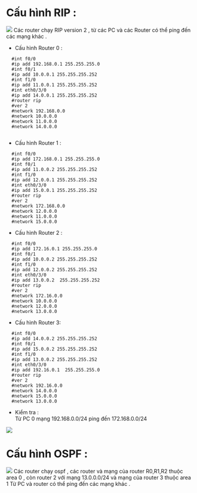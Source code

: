  # Cấu hình RIP :  
 <img src="https://i.imgur.com/mhSrP79.png">  
 Các router chạy RIP version 2 , từ các PC và các Router có thể ping đến các mạng khác .


- Cấu hình Router 0 :  
```
  #int f0/0
  #ip add 192.168.0.1 255.255.255.0
  #int f0/1 
  #ip add 10.0.0.1 255.255.255.252 
  #int f1/0
  #ip add 11.0.0.1 255.255.255.252
  #int eth0/3/0
  #ip add 14.0.0.1 255.255.255.252 
  #router rip
  #ver 2
  #network 192.168.0.0
  #network 10.0.0.0
  #network 11.0.0.0
  #network 14.0.0.0


``` 

- Cấu hình Router 1 :  
```
  #int f0/0
  #ip add 172.168.0.1 255.255.255.0
  #int f0/1 
  #ip add 11.0.0.2 255.255.255.252 
  #int f1/0
  #ip add 12.0.0.1 255.255.255.252
  #int eth0/3/0
  #ip add 15.0.0.1 255.255.255.252 
  #router rip
  #ver 2
  #network 172.168.0.0
  #network 12.0.0.0
  #network 11.0.0.0
  #network 15.0.0.0
```
- Cấu hình Router 2 : 
```
  #int f0/0
  #ip add 172.16.0.1 255.255.255.0
  #int f0/1 
  #ip add 10.0.0.2 255.255.255.252 
  #int f1/0
  #ip add 12.0.0.2 255.255.255.252
  #int eth0/3/0
  #ip add 13.0.0.2  255.255.255.252 
  #router rip
  #ver 2
  #network 172.16.0.0
  #network 10.0.0.0
  #network 12.0.0.0
  #network 13.0.0.0
```

- Cấu hình Router 3: 
```
  #int f0/0
  #ip add 14.0.0.2 255.255.255.252
  #int f0/1 
  #ip add 15.0.0.2 255.255.255.252 
  #int f1/0
  #ip add 13.0.0.2 255.255.255.252
  #int eth0/3/0
  #ip add 192.16.0.1  255.255.255.0 
  #router rip
  #ver 2
  #network 192.16.0.0
  #network 14.0.0.0
  #network 15.0.0.0
  #network 13.0.0.0
```

- Kiểm tra :   
Từ PC 0 mạng 192.168.0.0/24 ping đến 172.168.0.0/24
<img src="https://i.imgur.com/rXaCpID.png">


# Cấu hình OSPF :   
<img src="https://i.imgur.com/eIzwGaw.png">  
Các router chạy ospf , các router và mạng của router R0,R1,R2 thuộc area 0 , còn router 2 với mạng 13.0.0.0/24 và mạng của router 3 thuộc area 1
Từ PC và router có thể ping đến các mạng khác .

